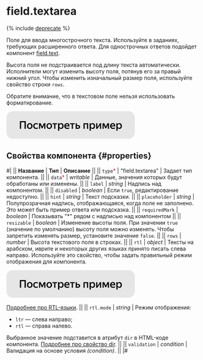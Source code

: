 # field.textarea

{% include [deprecate](../../_includes/deprecate.md) %}

Поле для ввода многострочного текста. Используйте в заданиях, требующих расширенного ответа. Для однострочных ответов подойдет компонент [field.text](field.text.md).

Высота поля не подстраивается под длину текста автоматически. Исполнители могут изменить высоту поля, потянув его за правый нижний угол. Чтобы изменить изначальный размер поля, используйте свойство строки `rows`.

Обратите внимание, что в текстовом поле нельзя использовать форматирование.

[![Посмотреть пример в песочнице](../_images/buttons/view-example.svg)](https://ya.cc/t/xJlqYE033twmeg)

## Свойства компонента {#properties}

#|
|| **Название** | **Тип** | **Описание** ||
|| `type`<span style="color: red">\*</span> | "field.textarea" | Задает тип компонента. ||
|| `data`<span style="color: red">\*</span> | _writable_ | Данные, значения которых будут обработаны или изменены. ||
|| `label` | _string_ | Надпись над компонентом. ||
|| `disabled` | _boolean_ | Если `true`, редактирование недоступно. ||
|| `hint` | _string_ | Текст подсказки. ||
|| `placeholder` | _string_ | Полупрозрачная надпись, отображающаяся, когда поле не заполнено. Это может быть пример ответа или подсказка. ||
|| `requiredMark` | _boolean_ | Показывать "\*" рядом с надписью над компонентом ||
|| `resizable` | _boolean_ | Изменение высоты поля. При значении `true` (значение по умолчанию) высоту поля можно изменять. Чтобы запретить изменять размер, установите значение `false`. ||
|| `rows` | _number_ | Высота текстового поля в строках. ||
|| `rtl` | _object_ | Тексты на арабском, иврите и некоторых других языках принято писать слева направо. Используйте это свойство, чтобы задать правильный режим отображения для компонента.

[![Посмотреть пример в песочнице](../_images/buttons/view-example.svg)](https://ya.cc/t/UExGq8IQ3tz4Yo)

[Подробнее про RTL-языки](https://www.w3.org/International/questions/qa-scripts).
||
|| `rtl.mode` | _string_ | Режим отображения:

- `ltr` — слева направо;
- `rtl` — справа налево.

Выбранное значение подставится в атрибут `dir` в HTML-коде компонента. [Подробнее про свойство dir](https://www.w3.org/International/questions/qa-html-dir). ||
|| `validation` | _condition_ | Валидация на основе условия _(condition)_. ||
|#

